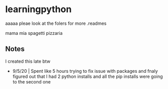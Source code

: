 # learningpython

aaaaa pleae look at the folers for more .readmes

mama mia spagetti pizzaria
## Notes
I created this late btw

- 9/5/20 | Spent like 5 hours trying to fix issue with packages and fnaly figured out that I had 2 python installs and all the pip installs were going to the second one

